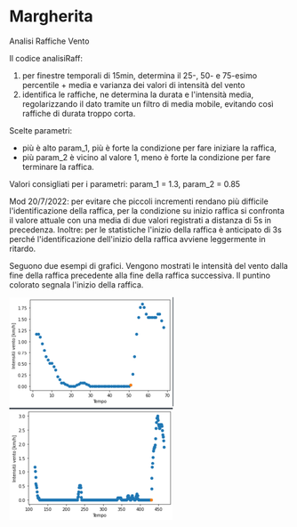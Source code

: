 # Margherita
Analisi Raffiche Vento

Il codice analisiRaff: 
1) per finestre temporali di 15min, determina il 25-, 50- e 75-esimo percentile + media e varianza dei valori di intensità del vento
2) identifica le raffiche, ne determina la durata e l'intensità media, regolarizzando il dato tramite un filtro di media mobile, evitando così raffiche di durata troppo corta.

Scelte parametri: 
- più è alto param_1, più è forte la condizione per fare iniziare la raffica,
- più param_2 è vicino al valore 1, meno è forte la condizione per fare terminare la raffica.

Valori consigliati per i parametri: param_1 = 1.3, param_2 = 0.85

Mod 20/7/2022: 
per evitare che piccoli incrementi rendano più difficile l'identificazione della raffica, per la condizione su inizio raffica si confronta il valore attuale con una media di due valori registrati a distanza di 5s in precedenza. Inoltre: per le statistiche l'inizio della raffica è anticipato di 3s perché l'identificazione dell'inizio della raffica avviene leggermente in ritardo. 

Seguono due esempi di grafici. Vengono mostrati le intensità del vento dalla fine della raffica precedente alla fine della raffica successiva. Il puntino colorato segnala l'inizio della raffica.

![Screenshot](es_1_param_1_13_param_2_085.png)
![Screenshot](es_2_param_1_13_param_2_085.png)
